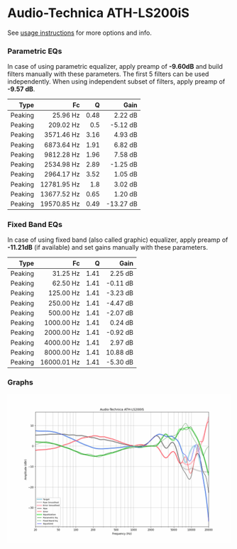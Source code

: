 # Audio-Technica ATH-LS200iS
See [usage instructions](https://github.com/jaakkopasanen/AutoEq#usage) for more options and info.

### Parametric EQs
In case of using parametric equalizer, apply preamp of **-9.60dB** and build filters manually
with these parameters. The first 5 filters can be used independently.
When using independent subset of filters, apply preamp of **-9.57 dB**.

| Type    | Fc          |    Q | Gain      |
|--------:|------------:|-----:|----------:|
| Peaking | 25.96 Hz    | 0.48 | 2.22 dB   |
| Peaking | 209.02 Hz   | 0.5  | -5.12 dB  |
| Peaking | 3571.46 Hz  | 3.16 | 4.93 dB   |
| Peaking | 6873.64 Hz  | 1.91 | 6.82 dB   |
| Peaking | 9812.28 Hz  | 1.96 | 7.58 dB   |
| Peaking | 2534.98 Hz  | 2.89 | -1.25 dB  |
| Peaking | 2964.17 Hz  | 3.52 | 1.05 dB   |
| Peaking | 12781.95 Hz | 1.8  | 3.02 dB   |
| Peaking | 13677.52 Hz | 0.65 | 1.20 dB   |
| Peaking | 19570.85 Hz | 0.49 | -13.27 dB |

### Fixed Band EQs
In case of using fixed band (also called graphic) equalizer, apply preamp of **-11.21dB**
(if available) and set gains manually with these parameters.

| Type    | Fc          |    Q | Gain     |
|--------:|------------:|-----:|---------:|
| Peaking | 31.25 Hz    | 1.41 | 2.25 dB  |
| Peaking | 62.50 Hz    | 1.41 | -0.11 dB |
| Peaking | 125.00 Hz   | 1.41 | -3.23 dB |
| Peaking | 250.00 Hz   | 1.41 | -4.47 dB |
| Peaking | 500.00 Hz   | 1.41 | -2.07 dB |
| Peaking | 1000.00 Hz  | 1.41 | 0.24 dB  |
| Peaking | 2000.00 Hz  | 1.41 | -0.92 dB |
| Peaking | 4000.00 Hz  | 1.41 | 2.97 dB  |
| Peaking | 8000.00 Hz  | 1.41 | 10.88 dB |
| Peaking | 16000.01 Hz | 1.41 | -5.30 dB |

### Graphs
![](./Audio-Technica%20ATH-LS200iS.png)